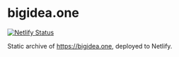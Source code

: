 # bigidea.one

[![Netlify Status](https://api.netlify.com/api/v1/badges/f9bc71f9-165b-49e1-9460-3f0ab7c47382/deploy-status)](https://app.netlify.com/sites/bigidea/deploys)

Static archive of <https://bigidea.one>, deployed to Netlify.
